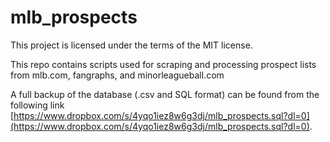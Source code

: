 # mlb_prospects
This project is licensed under the terms of the MIT license.

This repo contains scripts used for scraping and processing prospect lists from mlb.com, fangraphs, and minorleagueball.com

A full backup of the database (.csv and SQL format) can be found from the following link [https://www.dropbox.com/s/4yqo1iez8w6g3dj/mlb_prospects.sql?dl=0](https://www.dropbox.com/s/4yqo1iez8w6g3dj/mlb_prospects.sql?dl=0).